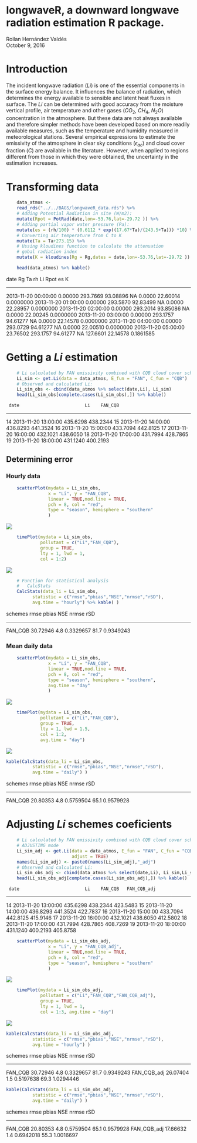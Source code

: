 # longwaveR, a downward longwave radiation estimation R package.
Roilan Hernández Valdés  
October 9, 2016  


# Introduction

The incident longwave radiation (*Li*) is one of the essential components in the surface energy balance. It influences the balance of radiation, which determines the energy available to sensible and latent heat fluxes in surface. The *Li* can be determined with good accuracy from the moisture vertical profile, air temperature and other gases ($CO_2$, $CH_4$, $N_2O$) concentration in the atmosphere. But these data are not always available and therefore simpler methods have been developed based on more readily available measures, such as the temperature and humidity measured in meteorological stations. Several empirical expressions to estimate the emissivity of the atmosphere in clear sky conditions ($\epsilon_{ac}$) and cloud cover fraction ($C$) are available in the literature. However, when applied to regions different from those in which they were obtained, the uncertainty in the estimation increases.







# Transforming data


```r
    data_atmos <- 
    read_rds("../../BAGS/longwaveR_data.rds") %>%
    # Adding Potential Radiation in site (W/m2):
    mutate(Rpot = PotRad(date,lon=-53.76,lat=-29.72 )) %>%
    # Adding partial vapor water pressure (Pa):
    mutate(es = (rh/100) * (0.6112 * exp((17.67*Ta)/(243.5+Ta))) *10) %>%
    # Converting air temperature from C to K
    mutate(Ta = Ta+273.15) %>%
    # Ussing kloudines function to calculate the attenuation 
    # gobal radiation index 
    mutate(K = kloudines(Rg = Rg,dates = date,lon=-53.76,lat=-29.72 ))

    head(data_atmos) %>% kable()
```



date                         Rg         Ta         rh   Li       Rpot         es           K
--------------------  ---------  ---------  ---------  ---  ---------  ---------  ----------
2013-11-20 00:00:00     0.00000   293.7669   93.08896   NA     0.0000   22.60014   0.0000000
2013-11-20 01:00:00     0.00000   293.5870   92.83499   NA     0.0000   22.28957   0.0000000
2013-11-20 02:00:00     0.00000   293.2014   93.85086   NA     0.0000   22.00245   0.0000000
2013-11-20 03:00:00     0.00000   293.1757   94.61277   NA     0.0000   22.14578   0.0000000
2013-11-20 04:00:00     0.00000   293.0729   94.61277   NA     0.0000   22.00510   0.0000000
2013-11-20 05:00:00    23.76502   293.1757   94.61277   NA   127.6601   22.14578   0.1861585

# Getting a *Li* estimation


```r
    # Li calculated by FAN emissivity combined with CQB cloud cover scheme
    Li_sim <- get.Li(data = data_atmos, E_fun = "FAN", C_fun = "CQB") 
    # Observed and calculated Li:
    Li_sim_obs <- cbind(data_atmos %>% select(date,Li), Li_sim)
    head(Li_sim_obs[complete.cases(Li_sim_obs),]) %>% kable()
```

     date                         Li    FAN_CQB
---  --------------------  ---------  ---------
14   2013-11-20 13:00:00    435.6298   438.2344
15   2013-11-20 14:00:00    436.8293   441.3524
16   2013-11-20 15:00:00    433.7094   442.8125
17   2013-11-20 16:00:00    432.1021   438.6050
18   2013-11-20 17:00:00    431.7994   428.7865
19   2013-11-20 18:00:00    431.1240   400.2193

## Determining error

### Hourly data



```r
    scatterPlot(mydata = Li_sim_obs,
                x = "Li", y = "FAN_CQB",
                linear = TRUE,mod.line = TRUE,
                pch = 8, col = "red",
                type = "season", hemisphere = "southern"
                )
```

<img src="README_files/figure-html/unnamed-chunk-4-1.png" style="display: block; margin: auto;" />


```r
    timePlot(mydata = Li_sim_obs,
             pollutant = c("Li","FAN_CQB"), 
             group = TRUE, 
             lty = 1, lwd = 1, 
             col = 1:2)
```

<img src="README_files/figure-html/unnamed-chunk-5-1.png" style="display: block; margin: auto;" />


```r
    # Function for statistical analysis
    #   CalcStats
    CalcStats(data_li = Li_sim_obs,
          statistic = c("rmse","pbias","NSE","nrmse","rSD"),
          avg.time = "hourly") %>% kable( )
```



schemes        rmse   pbias         NSE   nrmse         rSD
--------  ---------  ------  ----------  ------  ----------
FAN_CQB    30.72946     4.8   0.3329657    81.7   0.9349243

### Mean daily data


```r
    scatterPlot(mydata = Li_sim_obs,
                x = "Li", y = "FAN_CQB",
                linear = TRUE,mod.line = TRUE,
                pch = 8, col = "red",
                type = "season", hemisphere = "southern",
                avg.time = "day"
                )
```

<img src="README_files/figure-html/unnamed-chunk-7-1.png" style="display: block; margin: auto;" />



```r
    timePlot(mydata = Li_sim_obs,
             pollutant = c("Li","FAN_CQB"), 
             group = TRUE, 
             lty = 1, lwd = 1.5, 
             col = 1:2,
             avg.time = "day")
```

<img src="README_files/figure-html/unnamed-chunk-8-1.png" style="display: block; margin: auto;" />


```r
kable(CalcStats(data_li = Li_sim_obs,
          statistic = c("rmse","pbias","NSE","nrmse","rSD"),
          avg.time = "daily") )
```



schemes        rmse   pbias         NSE   nrmse         rSD
--------  ---------  ------  ----------  ------  ----------
FAN_CQB    20.80353     4.8   0.5759504    65.1   0.9579928

# Adjusting *Li* schemes coeficients


```r
    # Li calculated by FAN emissivity combined with CQB cloud cover scheme
    # ADJUSTING mode
    Li_sim_adj <- get.Li(data = data_atmos, E_fun = "FAN", C_fun = "CQB",
                         adjust = TRUE)
    names(Li_sim_adj) <- paste0(names(Li_sim_adj),"_adj")
    # Observed and calculated Li:
    Li_sim_obs_adj <- cbind(data_atmos %>% select(date,Li), Li_sim,Li_sim_adj)
    head(Li_sim_obs_adj[complete.cases(Li_sim_obs_adj),]) %>% kable()
```

     date                         Li    FAN_CQB   FAN_CQB_adj
---  --------------------  ---------  ---------  ------------
14   2013-11-20 13:00:00    435.6298   438.2344      423.5483
15   2013-11-20 14:00:00    436.8293   441.3524      422.7837
16   2013-11-20 15:00:00    433.7094   442.8125      415.9146
17   2013-11-20 16:00:00    432.1021   438.6050      412.5802
18   2013-11-20 17:00:00    431.7994   428.7865      408.7269
19   2013-11-20 18:00:00    431.1240   400.2193      405.8758



```r
    scatterPlot(mydata = Li_sim_obs_adj,
                x = "Li", y = "FAN_CQB_adj",
                linear = TRUE,mod.line = TRUE,
                pch = 8, col = "red",
                type = "season", hemisphere = "southern"
                )
```

<img src="README_files/figure-html/unnamed-chunk-11-1.png" style="display: block; margin: auto;" />



```r
    timePlot(mydata = Li_sim_obs_adj,
             pollutant = c("Li","FAN_CQB","FAN_CQB_adj"), 
             group = TRUE, 
             lty = 1, lwd = 1, 
             col = 1:3, avg.time = "day")
```

<img src="README_files/figure-html/unnamed-chunk-12-1.png" style="display: block; margin: auto;" />


```r
kable(CalcStats(data_li = Li_sim_obs_adj,
          statistic = c("rmse","pbias","NSE","nrmse","rSD"),
          avg.time = "hourly") )
```



schemes            rmse   pbias         NSE   nrmse         rSD
------------  ---------  ------  ----------  ------  ----------
FAN_CQB        30.72946     4.8   0.3329657    81.7   0.9349243
FAN_CQB_adj    26.07404     1.5   0.5197638    69.3   1.0294446

```r
kable(CalcStats(data_li = Li_sim_obs_adj,
          statistic = c("rmse","pbias","NSE","nrmse","rSD"),
          avg.time = "daily") )
```



schemes            rmse   pbias         NSE   nrmse         rSD
------------  ---------  ------  ----------  ------  ----------
FAN_CQB        20.80353     4.8   0.5759504    65.1   0.9579928
FAN_CQB_adj    17.66632     1.4   0.6942018    55.3   1.0016697


































